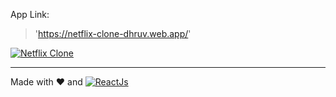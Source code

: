 App Link:

> 'https://netflix-clone-dhruv.web.app/'

[![Netflix  Clone](https://img.shields.io/badge/Netflix%20Clone-E50914?style=for-the-badge&logo=netflix&logoColor=white)](https://netflix-clone-dhruv.web.app)

---

Made with ♥ and [![ReactJs](https://img.shields.io/badge/React-20232A?style=for-the-badge&logo=react&logoColor=61DAFB)](https://reactjs.org)
